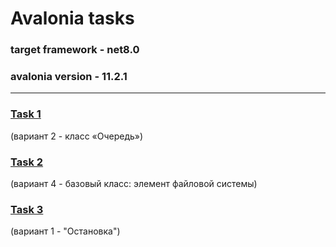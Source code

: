 # Avalonia tasks
### target framework - net8.0
### avalonia version - 11.2.1
---------------------
  
### [Task 1](https://github.com/cutymurphy/AvaloniaProjects/tree/master/AvaloniaApplication1)
(вариант 2 - класс «Очередь»)
### [Task 2](https://github.com/cutymurphy/AvaloniaProjects/tree/master/AvaloniaApplication2)
(вариант 4 - базовый класс: элемент файловой системы)
### [Task 3](https://github.com/cutymurphy/AvaloniaProjects/tree/master/AvaloniaApplication3)
(вариант 1 - "Остановка")
